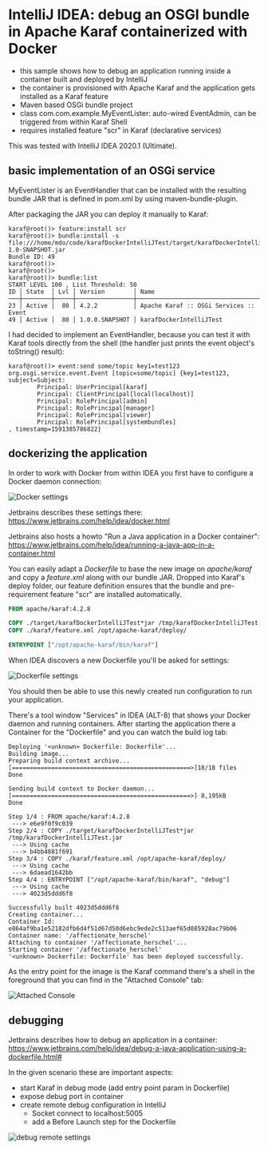 # IntelliJ IDEA: debug an OSGI bundle in Apache Karaf containerized with Docker 

* this sample shows how to debug an application running inside a container built and deployed by IntelliJ
* the container is provisioned with Apache Karaf and the application gets installed as a Karaf feature
* Maven based OSGi bundle project
* class com.com.example.MyEventLister: auto-wired EventAdmin, can be triggered from within Karaf Shell
* requires installed feature "scr" in Karaf (declarative services)

This was tested with IntelliJ IDEA 2020.1 (Ultimate).

## basic implementation of an OSGi service

MyEventLister is an EventHandler that can be installed with the resulting bundle JAR that is defined in pom.xml by using maven-bundle-plugin.

After packaging the JAR you can deploy it manually to Karaf:

```
karaf@root()> feature:install scr
karaf@root()> bundle:install -s file:///home/mdo/code/karafDockerIntelliJTest/target/karafDockerIntelliJTest-1.0-SNAPSHOT.jar
Bundle ID: 49
karaf@root()>
karaf@root()>
karaf@root()> bundle:list
START LEVEL 100 , List Threshold: 50
ID │ State  │ Lvl │ Version        │ Name
───┼────────┼─────┼────────────────┼──────────────────────────────────────────────────────────────────────────────────────────────────────────────────────────────────────────────────────────────────────────────
23 │ Active │  80 │ 4.2.2          │ Apache Karaf :: OSGi Services :: Event
49 │ Active │  80 │ 1.0.0.SNAPSHOT │ karafDockerIntelliJTest
```

I had decided to implement an EventHandler, because you can test it with Karaf tools directly from the shell 
(the handler just prints the event object's toString() result):

```
karaf@root()> event:send some/topic key1=test123
org.osgi.service.event.Event [topic=some/topic] {key1=test123, subject=Subject:
        Principal: UserPrincipal[karaf]
        Principal: ClientPrincipal[local(localhost)]
        Principal: RolePrincipal[admin]
        Principal: RolePrincipal[manager]
        Principal: RolePrincipal[viewer]
        Principal: RolePrincipal[systembundles]
, timestamp=1591385786822}
```

## dockerizing the application

In order to work with Docker from within IDEA you first  have to configure a Docker daemon connection:

![Docker settings](doc/Docker%20settings%20IDEA.png)

Jetbrains describes these settings there: https://www.jetbrains.com/help/idea/docker.html

Jetbrains also hosts a howto "Run a Java application in a Docker container":
https://www.jetbrains.com/help/idea/running-a-java-app-in-a-container.html

You can easily adapt a *Dockerfile* to base the new image on *apache/karaf* and copy a *feature.xml* along with our bundle JAR. 
Dropped into Karaf's deploy folder, our feature definition ensures that the bundle and pre-requirement feature "scr" are
 installed automatically.
 
```dockerfile
FROM apache/karaf:4.2.8

COPY ./target/karafDockerIntelliJTest*jar /tmp/karafDockerIntelliJTest.jar
COPY ./karaf/feature.xml /opt/apache-karaf/deploy/

ENTRYPOINT ["/opt/apache-karaf/bin/karaf"]
```

When IDEA discovers a new Dockerfile you'll be asked for settings:

![Dockerfile settings](doc/Dockerfile%20settings%20IDEA.png)

You should then be able to use this newly created run configuration to run your application.

There's a tool window "Services" in IDEA (ALT-8) that shows your Docker daemon and running containers.
After starting the application there a Container for the "Dockerfile" and you can watch
the build log tab:

```
Deploying '<unknown> Dockerfile: Dockerfile'...
Building image...
Preparing build context archive...
[==================================================>]18/18 files
Done

Sending build context to Docker daemon...
[==================================================>] 8,195kB
Done

Step 1/4 : FROM apache/karaf:4.2.8
 ---> e6e9f0f9c039
Step 2/4 : COPY ./target/karafDockerIntelliJTest*jar /tmp/karafDockerIntelliJTest.jar
 ---> Using cache
 ---> b4bb4881f691
Step 3/4 : COPY ./karaf/feature.xml /opt/apache-karaf/deploy/
 ---> Using cache
 ---> 6daead1642bb
Step 4/4 : ENTRYPOINT ["/opt/apache-karaf/bin/karaf", "debug"]
 ---> Using cache
 ---> 4023d5ddd6f8

Successfully built 4023d5ddd6f8
Creating container...
Container Id: e864af9ba1e52182dfb6d4f51d67d50d6ebc9ede2c513aef65d085928ac79b06
Container name: '/affectionate_herschel'
Attaching to container '/affectionate_herschel'...
Starting container '/affectionate_herschel'
'<unknown> Dockerfile: Dockerfile' has been deployed successfully.
```
As the entry point for the image is the Karaf command there's a shell in the foreground that you 
can find in the "Attached Console" tab:

![Attached Console](doc/IDEA%20Docker%20Attached%20Console.png)

## debugging

Jetbrains describes how to debug an application in a container:
https://www.jetbrains.com/help/idea/debug-a-java-application-using-a-dockerfile.html#

In the given scenario these are important aspects:
* start Karaf in debug mode (add entry point param in Dockerfile)
* expose debug port in container
* create remote debug configuration in IntelliJ
  * Socket connect to localhost:5005
  * add a Before Launch step for the Dockerfile
  
![debug remote settings](doc/IDEA%20Run%20Debug%20Configurations.png)

 